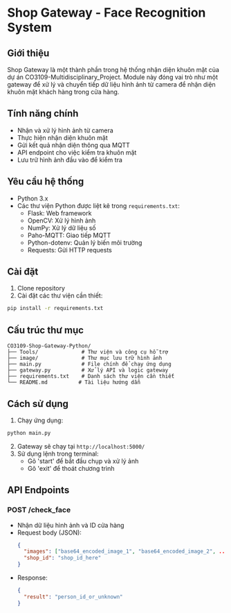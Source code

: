 # Shop Gateway - Face Recognition System

## Giới thiệu
Shop Gateway là một thành phần trong hệ thống nhận diện khuôn mặt của dự án CO3109-Multidisciplinary_Project. Module này đóng vai trò như một gateway để xử lý và chuyển tiếp dữ liệu hình ảnh từ camera để nhận diện khuôn mặt khách hàng trong cửa hàng.

## Tính năng chính
- Nhận và xử lý hình ảnh từ camera
- Thực hiện nhận diện khuôn mặt
- Gửi kết quả nhận diện thông qua MQTT
- API endpoint cho việc kiểm tra khuôn mặt
- Lưu trữ hình ảnh đầu vào để kiểm tra

## Yêu cầu hệ thống
- Python 3.x
- Các thư viện Python được liệt kê trong `requirements.txt`:
  - Flask: Web framework
  - OpenCV: Xử lý hình ảnh
  - NumPy: Xử lý dữ liệu số
  - Paho-MQTT: Giao tiếp MQTT
  - Python-dotenv: Quản lý biến môi trường
  - Requests: Gửi HTTP requests

## Cài đặt
1. Clone repository
2. Cài đặt các thư viện cần thiết:
```bash
pip install -r requirements.txt
```

## Cấu trúc thư mục
```
CO3109-Shop-Gateway-Python/
├── Tools/              # Thư viện và công cụ hỗ trợ
├── image/              # Thư mục lưu trữ hình ảnh
├── main.py             # File chính để chạy ứng dụng
├── gateway.py          # Xử lý API và logic gateway
├── requirements.txt    # Danh sách thư viện cần thiết
└── README.md          # Tài liệu hướng dẫn
```

## Cách sử dụng
1. Chạy ứng dụng:
```bash
python main.py
```
2. Gateway sẽ chạy tại `http://localhost:5000/`
3. Sử dụng lệnh trong terminal:
   - Gõ 'start' để bắt đầu chụp và xử lý ảnh
   - Gõ 'exit' để thoát chương trình

## API Endpoints
### POST /check_face
- Nhận dữ liệu hình ảnh và ID cửa hàng
- Request body (JSON):
  ```json
  {
    "images": ["base64_encoded_image_1", "base64_encoded_image_2", ...],
    "shop_id": "shop_id_here"
  }
  ```
- Response:
  ```json
  {
    "result": "person_id_or_unknown"
  }
  ```
